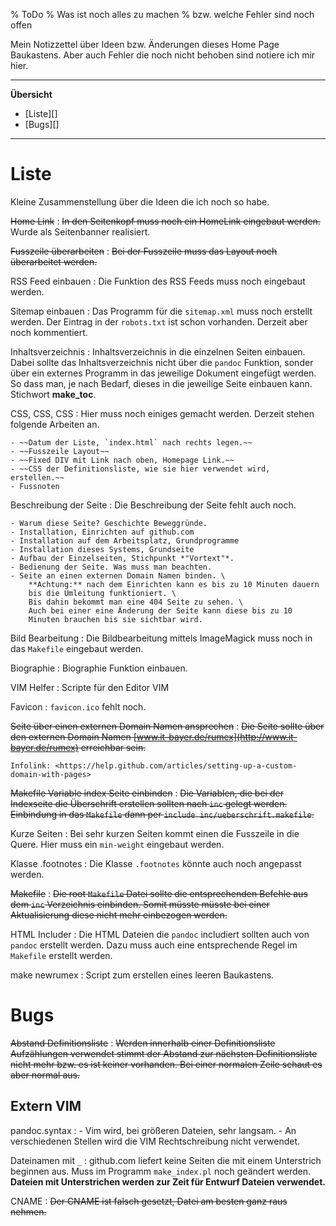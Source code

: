 % ToDo
% Was ist noch alles zu machen 
% bzw. welche Fehler sind noch offen

<!--

# ToDo

-->

Mein Notizzettel über Ideen bzw. Änderungen dieses Home Page Baukastens.
Aber auch Fehler die noch nicht behoben sind notiere ich mir hier.

<!-- schnipp -->

---------------------------------------------------------------

**Übersicht**

* [Liste][]
* [Bugs][]

---------------------------------------------------------------


# Liste

Kleine Zusammenstellung über die Ideen die ich noch so habe.

~~Home Link~~
:	~~In den Seitenkopf muss noch ein HomeLink eingebaut werden.~~
	Wurde als Seitenbanner realisiert.

~~Fusszeile überarbeiten~~
:	~~Bei der Fusszeile muss das Layout noch überarbeitet werden.~~

RSS Feed einbauen
:	Die Funktion des RSS Feeds muss noch eingebaut werden.

Sitemap einbauen
:	Das Programm für die `sitemap.xml` muss noch erstellt werden.
	Der Eintrag in der `robots.txt` ist schon vorhanden.
	Derzeit aber noch kommentiert.

Inhaltsverzeichnis
:	Inhaltsverzeichnis in die einzelnen Seiten einbauen.
	Dabei sollte das Inhaltsverzeichnis nicht über die `pandoc` Funktion,
	sonder über ein externes Programm in das jeweilige Dokument eingefügt werden.
	So dass man, je nach Bedarf, dieses in die jeweilige Seite einbauen kann. Stichwort **make_toc**.

CSS, CSS, CSS
:	Hier muss noch einiges gemacht werden.
	Derzeit stehen folgende Arbeiten an.
	
	- ~~Datum der Liste, `index.html` nach rechts legen.~~
	- ~~Fusszeile Layout~~
	- ~~Fixed DIV mit Link nach oben, Homepage Link.~~
	- ~~CSS der Definitionsliste, wie sie hier verwendet wird, erstellen.~~
	- Fussnoten

Beschreibung der Seite
:	Die Beschreibung der Seite fehlt auch noch.
	
	- Warum diese Seite? Geschichte Beweggründe.
	- Installation, Einrichten auf github.com
	- Installation auf dem Arbeitsplatz, Grundprogramme
	- Installation dieses Systems, Grundseite
	- Aufbau der Einzelseiten, Stichpunkt *"Vortext"*.
	- Bedienung der Seite. Was muss man beachten.
	- Seite an einen externen Domain Namen binden. \
		**Achtung:** nach dem Einrichten kann es bis zu 10 Minuten dauern
		bis die Umleitung funktioniert. \
		Bis dahin bekommt man eine 404 Seite zu sehen. \
		Auch bei einer eine Änderung der Seite kann diese bis zu 10
		Minuten brauchen bis sie sichtbar wird.

Bild Bearbeitung
:	Die Bildbearbeitung mittels ImageMagick muss noch in das `Makefile` eingebaut werden.

Biographie 
:	Biographie Funktion einbauen.

VIM Helfer
:	Scripte für den Editor VIM

Favicon
:	`favicon.ico` fehlt noch.


~~Seite über einen externen Domain Namen ansprechen~~
:	~~Die Seite sollte über den externen Domain Namen
	[www.it-bayer.de/rumex](http://www.it-bayer.de/rumex)
	erreichbar sein.~~

	Infolink: <https://help.github.com/articles/setting-up-a-custom-domain-with-pages>

~~Makefile Variable index Seite einbinden~~
:	~~Die Variablen, die bei der Indexseite die Überschrift
	erstellen sollten nach `inc` gelegt werden.
	Einbindung in das `Makefile` dann per 
	`include inc/ueberschrift.makefile`.~~

Kurze Seiten
:	Bei sehr kurzen Seiten kommt einen die Fusszeile in die Quere.
	Hier muss ein `min-weight` eingebaut werden.

Klasse .footnotes
:	Die Klasse `.footnotes` könnte auch noch angepasst werden.

~~Makefile~~
:	~~Die root `Makefile` Datei sollte die entsprechenden Befehle
	aus dem `inc` Verzeichnis einbinden.
	Somit müsste müsste bei einer Aktualisierung diese 
	nicht mehr einbezogen werden.~~

HTML Includer
:	Die HTML Dateien die `pandoc` includiert sollten auch von `pandoc` erstellt werden.
	Dazu muss auch eine entsprechende Regel im `Makefile` erstellt werden.


make newrumex
:	Script zum erstellen eines leeren Baukastens.



# Bugs

~~Abstand Definitionsliste~~
:	~~Werden innerhalb einer Definitionsliste Aufzählungen verwendet
	stimmt der Abstand zur nächsten Definitionsliste nicht mehr
	bzw. es ist keiner vorhanden.
	Bei einer normalen Zeile schaut es aber normal aus.~~

## Extern VIM

pandoc.syntax
:	- Vim wird, bei größeren Dateien, sehr langsam.
	- An verschiedenen Stellen wird die VIM Rechtschreibung nicht verwendet.

Dateinamen mit `_`
:	github.com liefert keine Seiten die mit einem Unterstrich beginnen aus.
	Muss im Programm `make_index.pl` noch geändert werden.
	**Dateien mit Unterstrichen werden zur Zeit für Entwurf Dateien verwendet.**

CNAME
:	~~Der CNAME ist falsch gesetzt, Datei am besten ganz raus nehmen.~~
